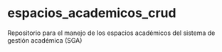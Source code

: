 # espacios_academicos_crud
Repositorio para el manejo de los espacios académicos del sistema de gestión académica (SGA)  
